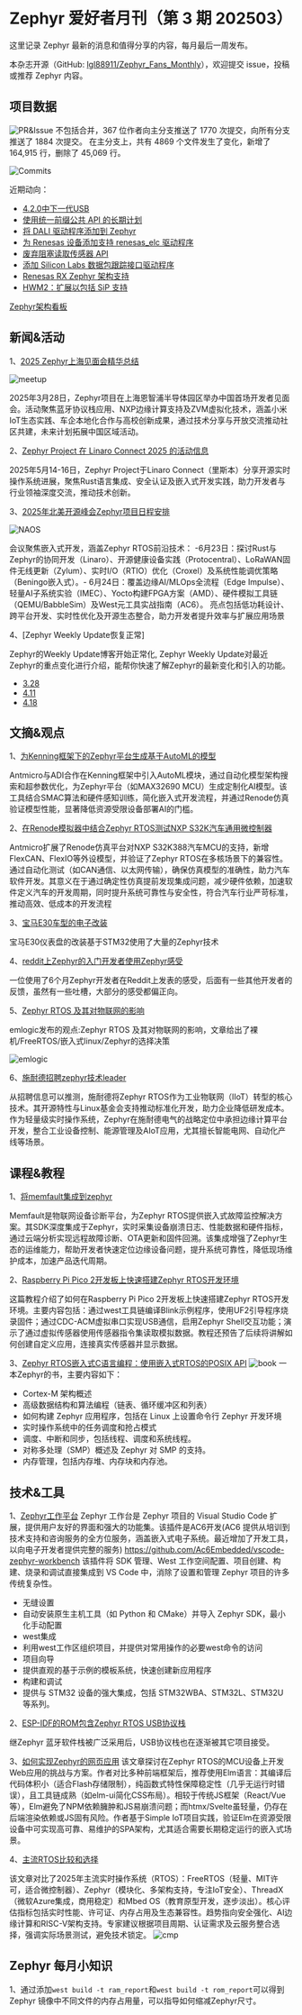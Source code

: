 # Zephyr 爱好者月刊（第 3 期 202503）

这里记录 Zephyr 最新的消息和值得分享的内容，每月最后一周发布。

本杂志开源（GitHub: [lgl88911/Zephyr_Fans_Monthly](https://github.com/lgl88911/Zephyr_Fans_Monthly)），欢迎提交 issue，投稿或推荐 Zephyr 内容。

## 项目数据

![PR&Issue](pr_issue.png)
不包括合并，367 位作者向主分支推送了 1770 次提交，向所有分支推送了 1884 次提交。
在主分支上，共有 4869 个文件发生了变化，新增了 164,915 行，删除了 45,069 行。

![Commits](<Commits over time.png>)

近期动向：
- [4.2.0中下一代USB](https://github.com/zephyrproject-rtos/zephyr/issues/42066)
- [使用统一前缀公共 API 的长期计划](https://github.com/zephyrproject-rtos/zephyr/issues/64627)
- [将 DALI 驱动程序添加到 Zephyr](https://github.com/zephyrproject-rtos/zephyr/pull/88128)
- [为 Renesas 设备添加支持 renesas_elc 驱动程序](https://github.com/zephyrproject-rtos/zephyr/pull/88141)
- [废弃阻塞读取传感器 API](https://github.com/zephyrproject-rtos/zephyr/issues/70651)
- [添加 Silicon Labs 数据包跟踪接口驱动程序](https://github.com/zephyrproject-rtos/zephyr/pull/88035)
- [Renesas RX Zephyr 架构支持](https://github.com/zephyrproject-rtos/zephyr/pull/81507)
- [HWM2：扩展以包括 SiP 支持](https://github.com/zephyrproject-rtos/zephyr/pull/84107)

[Zephyr架构看板](https://github.com/orgs/zephyrproject-rtos/projects/35)

## 新闻&活动

1、[2025 Zephyr上海见面会精华总结](https://zephyrproject.org/recap-blog-zephyr-project-meetup-shanghai-china-march-28-2025/)

![meetup](meetup.png)

2025年3月28日，Zephyr项目在上海恩智浦半导体园区举办中国首场开发者见面会。活动聚焦蓝牙协议栈应用、NXP边缘计算支持及ZVM虚拟化技术，涵盖小米IoT生态实践、车企本地化合作与高校创新成果，通过技术分享与开放交流推动社区共建，未来计划拓展中国区域活动。

2、[Zephyr Project 在 Linaro Connect 2025 的活动信息​](https://www.zephyrproject.org/event/zephyr-project-at-the-linaro-connect-2025/?utm_campaign=Zephyr%20Event&utm_content=329063457&utm_medium=social&utm_source=twitter&hss_channel=tw-4889353644)

2025年5月14-16日，Zephyr Project于Linaro Connect（里斯本）分享开源实时操作系统进展，聚焦Rust语言集成、安全认证及嵌入式开发实践，助力开发者与行业领袖深度交流，推动技术创新。

3、[2025年北美开源峰会Zephyr项目日程安排](https://zephyrproject.org/schedule-for-zephyr-track-at-the-open-source-summit-2025-north-america-is-now-live/?utm_campaign=Zephyr%20Blog&utm_content=330425746&utm_medium=social&utm_source=twitter&hss_channel=tw-4889353644)

![NAOS](NAOS.png)

会议聚焦嵌入式开发，涵盖Zephyr RTOS前沿技术：
​- ​6月23日​​：探讨Rust与Zephyr的协同开发（Linaro）、开源健康设备实践（Protocentral）、LoRaWAN固件无线更新（Zylum）、实时I/O（RTIO）优化（Croxel）及系统性能调优策略（Beningo嵌入式）。
​​- 6月24日​​：覆盖边缘AI/MLOps全流程（Edge Impulse）、轻量AI子系统实验（IMEC）、Yocto构建FPGA方案（AMD）、硬件模拟工具链（QEMU/BabbleSim）及West元工具实战指南（AC6）。
亮点包括低功耗设计、跨平台开发、实时性优化及开源生态整合，助力开发者提升效率与扩展应用场景

4、[Zephyr Weekly Update恢复正常]

Zephyr的Weekly Update博客开始正常化, Zephyr Weekly Update对最近Zephyr的重点变化进行介绍，能帮你快速了解Zephyr的最新变化和引入的功能。
- [3.28](https://zephyrproject.org/zephyr-weekly-update-mar-28-2025/)
- [4.11](https://zephyrproject.org/zephyr-weekly-update-apr-11-2025/)
- [4.18](https://zephyrproject.org/zephyr-weekly-update-packet-filtering-uuids-more/)

## 文摘&观点

1、[​​为Kenning框架下的Zephyr平台生成基于AutoML的模型​](https://zephyrproject.org/generating-automl-based-models-for-zephyr-platforms-in-kenning/)

Antmicro与ADI合作在Kenning框架中引入AutoML模块，通过自动化模型架构搜索和超参数优化，为Zephyr平台（如MAX32690 MCU）生成定制化AI模型。该工具结合SMAC算法和硬件感知训练，简化嵌入式开发流程，并通过Renode仿真验证模型性能，显著降低资源受限设备部署AI的门槛。

2、[​在Renode模拟器中结合Zephyr RTOS测试NXP S32K汽车通用微控制器​](https://zephyrproject.org/testing-nxp-s32k-automotive-general-purpose-mcu-in-renode-simulation-with-zephyr-rtos/)

Antmicro扩展了Renode仿真平台对NXP S32K388汽车MCU的支持，新增FlexCAN、FlexIO等外设模型，并验证了Zephyr RTOS在多核场景下的兼容性。通过自动化测试（如CAN通信、以太网传输），确保仿真模型的准确性，助力汽车软件开发。其意义在于通过确定性仿真提前发现集成问题，减少硬件依赖，加速软件定义汽车的开发周期，同时提升系统可靠性与安全性，符合汽车行业严苛标准，推动高效、低成本的开发流程

3、[宝马E30车型的电子改装](https://hobby.farit.ru/)

宝马E30仪表盘的改装基于STM32使用了大量的Zephyr技术

4、[reddit上Zephyr的入门开发者使用Zephyr感受](https://www.reddit.com/r/embedded/comments/1k1qlq0/zephyr_6_months_experience/)

一位使用了6个月Zephyr开发者在Reddit上发表的感受，后面有一些其他开发者的反馈，虽然有一些吐槽，大部分的感受都偏正向。

5、[Zephyr RTOS 及其对物联网的影响](https://emlogic.no/2025/04/zephyr-rtos-and-its-impact-on-iot/)

emlogic发布的观点:Zephyr RTOS 及其对物联网的影响，文章给出了裸机/FreeRTOS/嵌入式linux/Zephyr的选择决策

![emlogic](emlogic.png)

6、[施耐德招聘zephyr技术leader](https://www.simplyhired.es/job/Gkxliyj8txZvhZKoF9ZvSMVEnvcXT2V-f7-7X9OSfb0Q_va-qOKJNA)

从招聘信息可以推测，施耐德将Zephyr RTOS作为工业物联网（IIoT）转型的核心技术。其开源特性与Linux基金会支持推动标准化开发，助力企业降低研发成本。作为轻量级实时操作系统，Zephyr在施耐德电气的战略定位中承担边缘计算平台开发，整合工业设备控制、能源管理及AIoT应用，尤其擅长智能电网、自动化产线等场景。

## 课程&教程

1、[将memfault集成到zephyr](https://docs.memfault.com/docs/mcu/zephyr-guide)

Memfault是物联网设备诊断平台，为Zephyr RTOS提供嵌入式故障监控解决方案。其SDK深度集成于Zephyr，实时采集设备崩溃日志、性能数据和硬件指标，通过云端分析实现远程故障诊断、OTA更新和固件回溯。该集成增强了Zephyr生态的运维能力，帮助开发者快速定位边缘设备问题，提升系统可靠性，降低现场维护成本，加速产品迭代周期。

2、[Raspberry Pi Pico 2开发板上快速搭建Zephyr RTOS开发环境](https://www.hackster.io/cdwilson/zephyr-rtos-on-raspberry-pi-pico-2-part-1-cf39f0)

这篇教程介绍了如何在Raspberry Pi Pico 2开发板上快速搭建Zephyr RTOS开发环境。主要内容包括：通过west工具链编译Blink示例程序，使用UF2引导程序烧录固件；通过CDC-ACM虚拟串口实现USB通信，启用Zephyr Shell交互功能；演示了通过虚拟传感器使用传感器指令集读取模拟数据。教程还预告了后续将讲解如何创建自定义应用，连接真实传感器并显示数据。

3、[Zephyr RTOS嵌入式C语言编程：使用嵌入式RTOS的POSIX API](https://www.amazon.com/-/es/Zephyr-RTOS-Embedded-Programming-Using/dp/B0CMZ4FSCJ)
![book](book.png)
一本Zephyr的书，主要内容如下：
- Cortex-M 架构概述  
- 高级数据结构和算法编程（链表、循环缓冲区和列表）  
- 如何构建 Zephyr 应用程序，包括在 Linux 上设置命令行 Zephyr 开发环境  
- 实时操作系统中的任务调度和抢占模式  
- 调度、中断和同步，包括线程、调度和系统线程。  
- 对称多处理（SMP）概述及 Zephyr 对 SMP 的支持。  
- 内存管理，包括内存堆、内存块和内存池。

## 技术&工具

1、[Zephyr工作平台](https://zephyr-workbench.com/)
Zephyr 工作台是 Zephyr 项目的 Visual Studio Code 扩展，提供用户友好的界面和强大的功能集。该插件是AC6开发(AC6 提供从培训到技术支持和咨询服务的全方位服务，涵盖嵌入式电子系统。最近增加了开发工具，以向电子开发者提供完整的服务)
https://github.com/Ac6Embedded/vscode-zephyr-workbench
该插件将 SDK 管理、West 工作空间配置、项目创建、构建、烧录和调试直接集成到 VS Code 中，消除了设置和管理 Zephyr 项目的许多传统复杂性。
- 无缝设置
- 自动安装原生主机工具（如 Python 和 CMake）并导入 Zephyr SDK，最小化手动配置
- west集成
- 利用west工作区组织项目，并提供对常用操作的必要west命令的访问
- 项目向导
- 提供直观的基于示例的模板系统，快速创建新应用程序
- 构建和调试
- 提供与 STM32 设备的强大集成，包括 STM32WBA、STM32L、STM32U 等系列。

2、[ESP-IDF的ROM包含Zephyr RTOS USB协议栈](https://docs.espressif.com/projects/esp-idf/zh_CN/v5.4-rc1/esp32p4/COPYRIGHT.html)

继Zephyr 蓝牙软件栈被广泛采用后，USB协议栈也在逐渐被其它项目接受。

3、[如何实现Zephyr的网页应用](https://bec-systems.com/2420/how-to-implement-zephyr-web-applications/)
该文章探讨在Zephyr RTOS的MCU设备上开发Web应用的挑战与方案。作者对比多种前端框架后，推荐使用Elm语言：其编译后代码体积小（适合Flash存储限制），纯函数式特性保障稳定性（几乎无运行时错误），且工具链成熟（如elm-ui简化CSS布局）。相较于传统JS框架（React/Vue等），Elm避免了NPM依赖臃肿和JS易崩溃问题；而htmx/Svelte虽轻量，仍存在后端渲染依赖或JS固有风险。作者基于Simple IoT项目实践，验证Elm在资源受限设备中可实现高可靠、易维护的SPA架构，尤其适合需要长期稳定运行的嵌入式场景。

4、[主流RTOS比较和选择](https://promwad.com/news/choosing-rtos-freertos-zephyr-threadx-comparison)

该文章对比了2025年主流实时操作系统（RTOS）：FreeRTOS（轻量、MIT许可，适合微控制器）、Zephyr（模块化、多架构支持，专注IoT安全）、ThreadX（微软Azure集成，商用稳定）和Mbed OS（教育原型开发，逐步淡出）。核心评估指标包括实时性能、许可证、内存占用及生态兼容性。趋势指向安全强化、AI边缘计算和RISC-V架构支持。专家建议根据项目周期、认证需求及云服务整合选择，强调实际场景测试，避免技术锁定。
![cmp](cmp.png)

## Zephyr 每月小知识

1、通过添加`west build -t ram_report`和`west build -t rom_report`可以得到 Zephyr 镜像中不同文件的内存占用量，可以指导如何缩减Zephyr尺寸。

